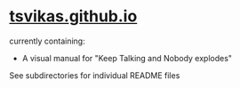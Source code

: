# [tsvikas.github.io](http://tsvikas.github.io)

currently containing:
* A visual manual for "Keep Talking and Nobody explodes"

See subdirectories for individual README files
